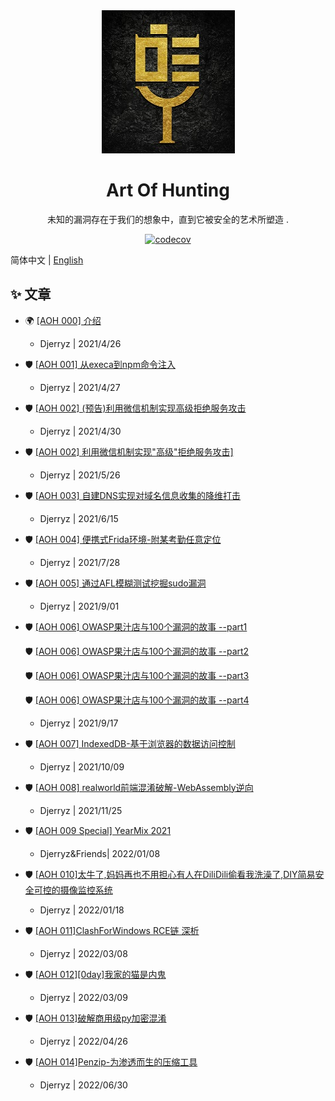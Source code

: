<div align="center"><img src="./logo.jpg"/></div>

<h1 align="center">Art Of Hunting</h1>

<div align="center">

未知的漏洞存在于我们的想象中，直到它被安全的艺术所塑造                                .

[![codecov][codecov-image]][codecov-url]

[codecov-image]: https://img.shields.io/codecov/c/github/ant-design/ant-design/master.svg?style=flat-square
[codecov-url]: https://codecov.io/gh/ant-design/ant-design/branch/master

</div>


简体中文 | [English](./README-en_US.md)



## ✨ 文章

- 🌍 <a href="https://mp.weixin.qq.com/s/LvwXfCydgLnt34C6DQMu5Q" target="_blank">[AOH 000] 介绍</a>

  * Djerryz | 2021/4/26
  
- 🛡  <a href="https://mp.weixin.qq.com/s/sdz27fOoCtH7OJQg7SbN2w" target="_blank">[AOH 001] 从execa到npm命令注入</a>

  * Djerryz | 2021/4/27
  
- 🛡  <a href="https://mp.weixin.qq.com/s/gerUBw3v86sxSnwpjcX1BQ" target="_blank">[AOH 002] (预告)利用微信机制实现高级拒绝服务攻击</a>

  * Djerryz | 2021/4/30
  
- 🛡  <a href="https://mp.weixin.qq.com/s/Ebcd-2iTvJz2bfnhlmw2Hw" target="_blank">[AOH 002] 利用微信机制实现"高级"拒绝服务攻击]</a>

  * Djerryz | 2021/5/26
  
- 🛡   <a href="https://mp.weixin.qq.com/s/xhuVi2YpxfQ8xXlfzJ4ENg" target="_blank">[AOH 003] 自建DNS实现对域名信息收集的降维打击</a>

  * Djerryz | 2021/6/15

- 🛡   <a href="https://mp.weixin.qq.com/s/Dvb16jWPX-SuJhhfkBGwmg" target="_blank">[AOH 004] 便携式Frida环境-附某考勤任意定位                </a>

  * Djerryz | 2021/7/28
  
- 🛡   <a href="https://mp.weixin.qq.com/s/20A1QqlWInrlJ8iD-RJ0NA" target="_blank">[AOH 005] 通过AFL模糊测试挖掘sudo漏洞                </a>

  * Djerryz | 2021/9/01

- 🛡   <a href="https://mp.weixin.qq.com/s/NtDL42CtzmD65KkD8geyLQ" target="_blank">[AOH 006] OWASP果汁店与100个漏洞的故事 --part1                </a>

  🛡   <a href="https://mp.weixin.qq.com/s/BbtObrhugOyLpFoWghtIQA" target="_blank">[AOH 006] OWASP果汁店与100个漏洞的故事 --part2                </a>

  🛡    <a href="https://mp.weixin.qq.com/s/tkldff_1igwfVPGCvwj9-w" target="_blank">[AOH 006] OWASP果汁店与100个漏洞的故事 --part3               </a>

  🛡    <a href="https://mp.weixin.qq.com/s/_tw3XkS-XdQP-x2ZO2LOOw" target="_blank">[AOH 006] OWASP果汁店与100个漏洞的故事 --part4               </a>

  - Djerryz | 2021/9/17

- 🛡   <a href="https://mp.weixin.qq.com/s/6tbCO7VW321fs5DRn7hgvQ" target="_blank">[AOH 007] IndexedDB-基于浏览器的数据访问控制                </a>

  * Djerryz | 2021/10/09

- 🛡   <a href="https://mp.weixin.qq.com/s/_N6SnEzy4cKr5XCzPCHD4w" target="_blank">[AOH 008] realworld前端混淆破解-WebAssembly逆向                </a>

  * Djerryz | 2021/11/25

- 🛡   <a href="https://mp.weixin.qq.com/s/w5w7BOJG_LuJMzFY4_cxGA" target="_blank">[AOH 009 Special] YearMix 2021               </a>

  * Djerryz&Friends| 2022/01/08
  
- 🛡   <a href="https://mp.weixin.qq.com/s/5zbt2egfI_ekq6532enPrg" target="_blank">[AOH 010]太牛了,妈妈再也不用担心有人在DiliDili偷看我洗澡了,DIY简易安全可控的摄像监控系统                               </a>

  * Djerryz | 2022/01/18

- 🛡   <a href="https://mp.weixin.qq.com/s/5cv9KSRHUhsHxC7Yik1Rig" target="_blank">[AOH 011]ClashForWindows RCE链 深析                                               </a>

  * Djerryz | 2022/03/08
  
- 🛡   <a href="https://mp.weixin.qq.com/s/KbOXR5tERn3QNWWssk2Pfw" target="_blank">[AOH 012]\[0day]我家的猫是内鬼     </a>

  * Djerryz | 2022/03/09
  
- 🛡   <a href="https://mp.weixin.qq.com/s/92P3u7Eg9pDx-LVYQ9ejUg" target="_blank">[AOH 013]破解商用级py加密混淆    </a>

  * Djerryz | 2022/04/26

- 🛡   <a href="https://mp.weixin.qq.com/s/4-3Ind7Z-lnsYgc0wN8NxQ" target="_blank">[AOH 014]Penzip-为渗透而生的压缩工具</a>

  * Djerryz | 2022/06/30





